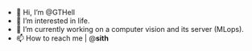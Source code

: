 - 👋 Hi, I’m @GTHell
- 👀 I’m interested in life.
- 🌱 I’m currently working on a computer vision and its server (MLops).
- 📫 How to reach me | @__sith__

